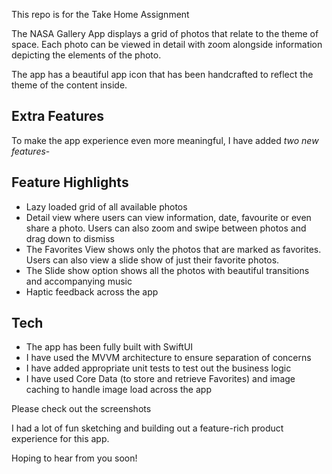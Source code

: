 This repo is for the Take Home Assignment 

The NASA Gallery App displays a grid of photos that relate to the theme of space. Each photo can be viewed in detail with zoom alongside information depicting the elements of the photo. 

The app has a beautiful app icon that has been handcrafted to reflect the theme of the content inside.

## Extra Features

To make the app experience even more meaningful, I have added *two new features*-


## Feature Highlights
- Lazy loaded grid of all available photos
- Detail view where users can view information, date, favourite or even share a photo. Users can also zoom and swipe between photos and drag down to dismiss
- The Favorites View shows only the photos that are marked as favorites. Users can also view a slide show of just their favorite photos. 
- The Slide show option shows all the photos with beautiful transitions and accompanying music
- Haptic feedback across the app

## Tech
- The app has been fully built with SwiftUI 
- I have used the MVVM architecture to ensure separation of concerns
- I have added appropriate unit tests to test out the business logic
- I have used Core Data (to store and retrieve Favorites) and image caching to handle image load across the app


Please check out the screenshots

I had a lot of fun sketching and building out a feature-rich product experience for this app. 

Hoping to hear from you soon!

